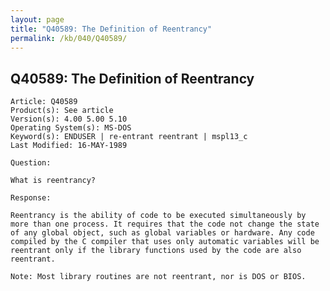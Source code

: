```yaml
---
layout: page
title: "Q40589: The Definition of Reentrancy"
permalink: /kb/040/Q40589/
---
```


## Q40589: The Definition of Reentrancy

	Article: Q40589
	Product(s): See article
	Version(s): 4.00 5.00 5.10
	Operating System(s): MS-DOS
	Keyword(s): ENDUSER | re-entrant reentrant | mspl13_c
	Last Modified: 16-MAY-1989
	
	Question:
	
	What is reentrancy?
	
	Response:
	
	Reentrancy is the ability of code to be executed simultaneously by
	more than one process. It requires that the code not change the state
	of any global object, such as global variables or hardware. Any code
	compiled by the C compiler that uses only automatic variables will be
	reentrant only if the library functions used by the code are also
	reentrant.
	
	Note: Most library routines are not reentrant, nor is DOS or BIOS.
